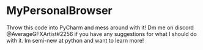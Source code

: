 # MyPersonalBrowser
Throw this code into PyCharm and mess around with it! Dm me on discord @AverageGFXArtist#2256 if you have any suggestions for what I should do with it. Im semi-new at python and want to learn more!
